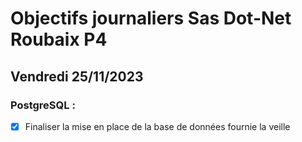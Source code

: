 # Objectifs journaliers Sas Dot-Net Roubaix P4

## Vendredi 25/11/2023

### PostgreSQL :

- [x] Finaliser la mise en place de la base de données fournie la veille
